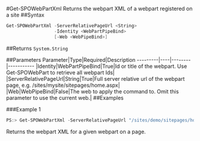 #Get-SPOWebPartXml
Returns the webpart XML of a webpart registered on a site
##Syntax
```powershell
Get-SPOWebPartXml -ServerRelativePageUrl <String>
                  -Identity <WebPartPipeBind>
                  [-Web <WebPipeBind>]
```


##Returns
```System.String```

##Parameters
Parameter|Type|Required|Description
---------|----|--------|-----------
|Identity|WebPartPipeBind|True|Id or title of the webpart. Use Get-SPOWebPart to retrieve all webpart Ids|
|ServerRelativePageUrl|String|True|Full server relative url of the webpart page, e.g. /sites/mysite/sitepages/home.aspx|
|Web|WebPipeBind|False|The web to apply the command to. Omit this parameter to use the current web.|
##Examples

###Example 1
```powershell
PS:> Get-SPOWebPartXml -ServerRelativePageUrl "/sites/demo/sitepages/home.aspx" -Identity a2875399-d6ff-43a0-96da-be6ae5875f82
```
Returns the webpart XML for a given webpart on a page.
